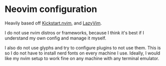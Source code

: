 # Neovim configuration

Heavily based off [Kickstart.nvim](https://github.com/nvim-lua/kickstart.nvim), and [LazyVim](https://github.com/LazyVim/LazyVim).

I do not use nvim distros or frameworks, because I think it's best if I understand my own config and manage it myself.

I also do not use glyphs and try to configure plugins to not use them. This is so I do not have to install nerd fonts on every machine I use. Ideally, I would like my nvim setup to work fine on any machine with any terminal emulator.

